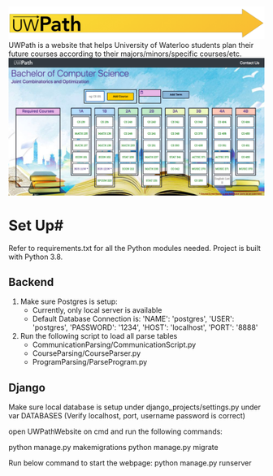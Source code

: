 <img src="images/UWPathExtraExtended.png?raw=true"/>
UWPath is a website that helps University of Waterloo students plan their future courses according to their majors/minors/specific courses/etc. 

<img src="demo.png?raw=true"/>

# Set Up#
Refer to requirements.txt for all the Python modules needed. Project is built with Python 3.8.

## Backend ##
1. Make sure Postgres is setup:
    - Currently, only local server is available
    - Default Database Connection is:
        'NAME': 'postgres',
        'USER': 'postgres',
        'PASSWORD': '1234',
        'HOST': 'localhost',
        'PORT': '8888'
2. Run the following script to load all parse tables
    - CommunicationParsing/CommunicationScript.py
    - CourseParsing/CourseParser.py
    - ProgramParsing/ParseProgram.py

## Django ##
Make sure local database is setup under django_projects/settings.py under var DATABASES (Verify localhost, port, username password is correct)

open UWPathWebsite on cmd and run the following commands:

python manage.py makemigrations
python manage.py migrate

Run below command to start the webpage:
python manage.py runserver


